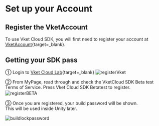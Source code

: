 
# Set up your Account

## Register the VketAccount
To use Vket Cloud SDK, you will first need to register your account at [VketAccount](https://account.vket.com/?locale=en){target=_blank}.
  
## Getting your SDK pass    
① Login to [Vket Cloud Lab](https://lab.vketcloud.com/en/){target=_blank}
![registerVket](img/registerVket_en.png)
  

➁ From MyPage, read through and check the VketCloud SDK Beta test Terms of Service. Press Vket Cloud SDK Betatest to register.   
![registerBETA](img/registerBETA_en.png)　
  

③ Once you are registered, your build password will be shown.  
This will be used inside Unity later.
  
![buildlockpassword](img/buildlockpassword_en.png)
``` 
